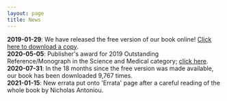 ```yaml
---
layout: page
title: News
---
```

**2019-01-29**: We have released the free version of our book online! [Click here to download a copy](https://spacetimewithr.org/download).  
**2020-05-05**: Publisher's award for 2019 Outstanding Reference/Monograph in the Science and Medical category; [click here](https://niasra.uow.edu.au/news/index.html#spbookaward).  
**2020-07-31**: In the 18 months since the free version was made available, our book has been downloaded 9,767 times.  
**2021-01-15**: New errata put onto 'Errata' page after a careful reading of the whole book by Nicholas Antoniou.
